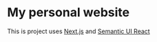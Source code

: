 # My personal website 

This is project uses [Next.js](https://nextjs.org/)
and [Semantic UI React](https://react.semantic-ui.com/)